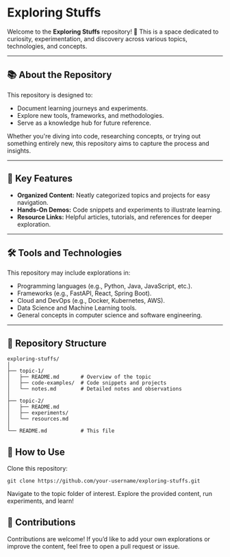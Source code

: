 # Exploring Stuffs

Welcome to the **Exploring Stuffs** repository! 🚀 This is a space dedicated to curiosity, experimentation, and discovery across various topics, technologies, and concepts.

---

## 📚 About the Repository

This repository is designed to:
- Document learning journeys and experiments.
- Explore new tools, frameworks, and methodologies.
- Serve as a knowledge hub for future reference.

Whether you're diving into code, researching concepts, or trying out something entirely new, this repository aims to capture the process and insights.

---

## 🌟 Key Features

- **Organized Content:** Neatly categorized topics and projects for easy navigation.
- **Hands-On Demos:** Code snippets and experiments to illustrate learning.
- **Resource Links:** Helpful articles, tutorials, and references for deeper exploration.

---

## 🛠️ Tools and Technologies

This repository may include explorations in:
- Programming languages (e.g., Python, Java, JavaScript, etc.).
- Frameworks (e.g., FastAPI, React, Spring Boot).
- Cloud and DevOps (e.g., Docker, Kubernetes, AWS).
- Data Science and Machine Learning tools.
- General concepts in computer science and software engineering.

---

## 📂 Repository Structure

```plaintext
exploring-stuffs/
│
├── topic-1/
│   ├── README.md       # Overview of the topic
│   ├── code-examples/  # Code snippets and projects
│   └── notes.md        # Detailed notes and observations
│
├── topic-2/
│   ├── README.md
│   ├── experiments/
│   └── resources.md
│
└── README.md           # This file
```
## 📜 How to Use
Clone this repository:
```plaintext
git clone https://github.com/your-username/exploring-stuffs.git
```
Navigate to the topic folder of interest.
Explore the provided content, run experiments, and learn!

## 🤝 Contributions
Contributions are welcome! If you’d like to add your own explorations or improve the content, feel free to open a pull request or issue.
